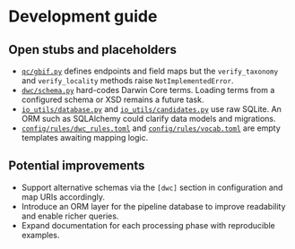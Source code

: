 # Development guide

## Open stubs and placeholders

- [`qc/gbif.py`](../qc/gbif.py) defines endpoints and field maps but the
  `verify_taxonomy` and `verify_locality` methods raise `NotImplementedError`.
- [`dwc/schema.py`](../dwc/schema.py) hard-codes Darwin Core terms. Loading terms
  from a configured schema or XSD remains a future task.
- [`io_utils/database.py`](../io_utils/database.py) and
  [`io_utils/candidates.py`](../io_utils/candidates.py) use raw SQLite. An ORM
  such as SQLAlchemy could clarify data models and migrations.
- [`config/rules/dwc_rules.toml`](../config/rules/dwc_rules.toml) and
  [`config/rules/vocab.toml`](../config/rules/vocab.toml) are empty templates
  awaiting mapping logic.

## Potential improvements

- Support alternative schemas via the `[dwc]` section in configuration and map
  URIs accordingly.
- Introduce an ORM layer for the pipeline database to improve readability and
  enable richer queries.
- Expand documentation for each processing phase with reproducible examples.
